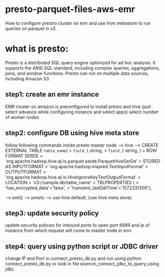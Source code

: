 # presto-parquet-files-aws-emr
How to configure prestro cluster on emr and use hive metastore to run queries on parquet in s3 

# what is presto:
Presto is a distributed SQL query engine optimized for ad hoc analysis. It supports the ANSI SQL standard, including complex queries, aggregations, joins, and window functions. Presto can run on multiple data sources, including Amazon S3.

## step1: create an emr instance
EMR cluster on amazon is preconfigured to install presto and hive (just select advance while configuring instance and select apps)
select number of worker nodes

## step2: configure DB using hive meta store
follow following commands inside presto master node
--> hive
--> CREATE EXTERNAL TABLE `table_name`(
        >   `field_1` string,
        >   `field_2` string,
        )
    > ROW FORMAT SERDE
    >   'org.apache.hadoop.hive.ql.io.parquet.serde.ParquetHiveSerDe'
    > STORED AS INPUTFORMAT
    >   'org.apache.hadoop.mapred.TextInputFormat'
    > OUTPUTFORMAT
    >   'org.apache.hadoop.hive.ql.io.HiveIgnoreKeyTextOutputFormat'
    > LOCATION
    >   's3://sample.db/table_name'
    > TBLPROPERTIES (
    >   'has_encrypted_data'='false',
    >   'transient_lastDdlTime'='1572331300');

--> exit()
--> presto
--> use hive.default;   (use hive meta store)

## step3: update security policy
update security policies for inbound ports to open port 8889 and ip of instance from which request will come to master node in emr.

## step4: query using python script or JDBC driver
change IP and Port in connect_presto_db.py and run using python connect_presto_db.py
or look in file sisence_connect_jdbc_to_query_using jdbc


